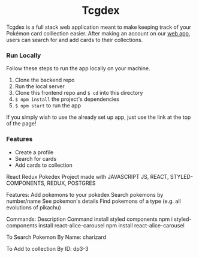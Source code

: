 <h1 align="center">Tcgdex</h1>

<p>Tcgdex is a full stack web application meant to make keeping track of your Pokémon card colllection easier. After making an account on our <a href="https://tcgdex.netlify.app/">web app</a>, users can search for and add cards to their collections.</p>

### Run Locally

Follow these steps to run the app locally on your machine.<p>

1. Clone the backend repo
2. Run the local server
3. Clone this frontend repo and `$ cd` into this directory
4. `$ npm install` the project's dependencies
  5. `$ npm start` to run the app
  
  If you simply wish to use the already set up app, just use the link at the top of the page!
  

<h3>Features</h3>
 
 * Create a profile
 * Search for cards
 * Add cards to collection

  
React Redux Pokedex
Project made with JAVASCRIPT JS, REACT, STYLED-COMPONENTS, REDUX, POSTGRES


Features:
Add pokemons to your pokedex
Search pokemons by number/name
See pokemon's details
Find pokemons of a type (e.g. all evolutions of pikachu)



Commands:
Description     	                   Command
install styled components	       npm i styled-components
install react-alice-carousel       npm install react-alice-carousel



To Search Pokemon
By Name: charizard

To Add to collection
By ID: dp3-3
